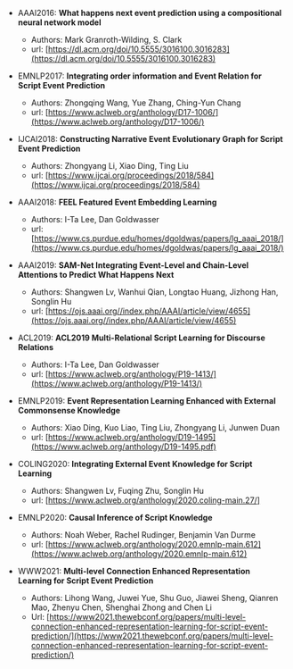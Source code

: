 
* AAAI2016: **What happens next event prediction using a compositional neural network model**
    * Authors: Mark Granroth-Wilding, S. Clark
    * url: [https://dl.acm.org/doi/10.5555/3016100.3016283](https://dl.acm.org/doi/10.5555/3016100.3016283)

* EMNLP2017: **Integrating order information and Event Relation for Script Event Prediction**
    * Authors: Zhongqing Wang, Yue Zhang, Ching-Yun Chang
    * url: [https://www.aclweb.org/anthology/D17-1006/](https://www.aclweb.org/anthology/D17-1006/)

*  IJCAI2018: **Constructing Narrative Event Evolutionary Graph for Script Event Prediction**
    * Authors: Zhongyang Li, Xiao Ding, Ting Liu
    * url: [https://www.ijcai.org/proceedings/2018/584](https://www.ijcai.org/proceedings/2018/584)

* AAAI2018: **FEEL Featured Event Embedding Learning**
    * Authors: I-Ta Lee, Dan Goldwasser    
    * url: [https://www.cs.purdue.edu/homes/dgoldwas/papers/lg_aaai_2018/](https://www.cs.purdue.edu/homes/dgoldwas/papers/lg_aaai_2018/)

* AAAI2019: **SAM-Net Integrating Event-Level and Chain-Level Attentions to Predict What Happens Next**
    * Authors: Shangwen Lv, Wanhui Qian, Longtao Huang, Jizhong Han, Songlin Hu
    * url: [https://ojs.aaai.org//index.php/AAAI/article/view/4655](https://ojs.aaai.org//index.php/AAAI/article/view/4655)

* ACL2019: **ACL2019 Multi-Relational Script Learning for Discourse Relations**
    * Authors: I-Ta Lee, Dan Goldwasser
    * url: [https://www.aclweb.org/anthology/P19-1413/](https://www.aclweb.org/anthology/P19-1413/)

* EMNLP2019: **Event Representation Learning Enhanced with External Commonsense Knowledge**
    * Authors: Xiao Ding, Kuo Liao, Ting Liu, Zhongyang Li, Junwen Duan
    * url: [https://www.aclweb.org/anthology/D19-1495](https://www.aclweb.org/anthology/D19-1495.pdf)


* COLING2020: **Integrating External Event Knowledge for Script Learning**
    * Authors: Shangwen Lv, Fuqing Zhu, Songlin Hu
    * url: [https://www.aclweb.org/anthology/2020.coling-main.27/]

* EMNLP2020: **Causal Inference of Script Knowledge**
    * Authors: Noah Weber, Rachel Rudinger, Benjamin Van Durme
    * url: [https://www.aclweb.org/anthology/2020.emnlp-main.612](https://www.aclweb.org/anthology/2020.emnlp-main.612)


* WWW2021: **Multi-level Connection Enhanced Representation Learning for Script Event Prediction**
    * Authors: Lihong Wang, Juwei Yue, Shu Guo, Jiawei Sheng, Qianren Mao, Zhenyu Chen, Shenghai Zhong and Chen Li
    * Url: [https://www2021.thewebconf.org/papers/multi-level-connection-enhanced-representation-learning-for-script-event-prediction/](https://www2021.thewebconf.org/papers/multi-level-connection-enhanced-representation-learning-for-script-event-prediction/)